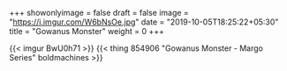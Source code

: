 +++
showonlyimage = false
draft = false
image = "https://i.imgur.com/W6bNsOe.jpg"
date = "2019-10-05T18:25:22+05:30"
title = "Gowanus Monster"
weight = 0
+++

<!--more-->

{{< imgur BwU0h71 >}}
{{< thing 854906 "Gowanus Monster - Margo Series" boldmachines >}}